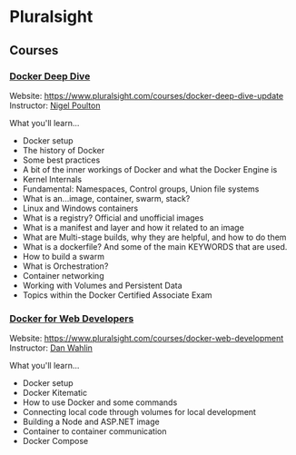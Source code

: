# Pluralsight

## Courses

### [Docker Deep Dive](#docker-deep-dive)
Website: https://www.pluralsight.com/courses/docker-deep-dive-update  
Instructor: [Nigel Poulton](https://www.pluralsight.com/authors/nigel-poulton)

What you'll learn...
- Docker setup
- The history of Docker
- Some best practices
- A bit of the inner workings of Docker and what the Docker Engine is
- Kernel Internals
- Fundamental: Namespaces, Control groups, Union file systems
- What is an...image, container, swarm, stack?
- Linux and Windows containers
- What is a registry? Official and unofficial images
- What is a manifest and layer and how it related to an image
- What are Multi-stage builds, why they are helpful, and how to do them
- What is a dockerfile? And some of the main KEYWORDS that are used.
- How to build a swarm
- What is Orchestration?
- Container networking
- Working with Volumes and Persistent Data
- Topics within the Docker Certified Associate Exam

### [Docker for Web Developers](#docker-for-web-developers)
Website: https://www.pluralsight.com/courses/docker-web-development
Instructor: [Dan Wahlin](https://www.pluralsight.com/authors/dan-wahlin)

What you'll learn...
- Docker setup
- Docker Kitematic
- How to use Docker and some commands
- Connecting local code through volumes for local development
- Building a Node and ASP.NET image
- Container to container communication
- Docker Compose
